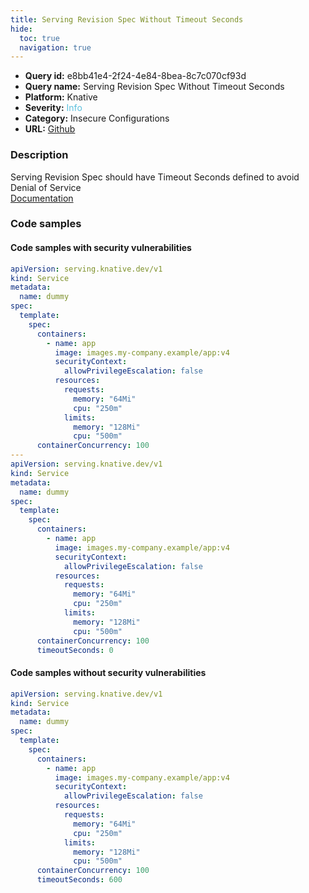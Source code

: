 ```yaml
---
title: Serving Revision Spec Without Timeout Seconds
hide:
  toc: true
  navigation: true
---
```


<style>
  .highlight .hll {
    background-color: #ff171742;
  }
  .md-content {
    max-width: 1100px;
    margin: 0 auto;
  }
</style>

-   **Query id:** e8bb41e4-2f24-4e84-8bea-8c7c070cf93d
-   **Query name:** Serving Revision Spec Without Timeout Seconds
-   **Platform:** Knative
-   **Severity:** <span style="color:#5bc0de">Info</span>
-   **Category:** Insecure Configurations
-   **URL:** [Github](https://github.com/Checkmarx/kics/tree/master/assets/queries/knative/serving_revision_spec_without_timeout_settings)

### Description
Serving Revision Spec should have Timeout Seconds defined to avoid Denial of Service<br>
[Documentation](https://knative.dev/docs/reference/api/serving-api/#serving.knative.dev/v1.RevisionSpec)

### Code samples
#### Code samples with security vulnerabilities
```yaml title="Positive test num. 1 - yaml file" hl_lines="42 7"
apiVersion: serving.knative.dev/v1
kind: Service
metadata:
  name: dummy
spec:
  template:
    spec:
      containers:
        - name: app
          image: images.my-company.example/app:v4
          securityContext:
            allowPrivilegeEscalation: false
          resources:
            requests:
              memory: "64Mi"
              cpu: "250m"
            limits:
              memory: "128Mi"
              cpu: "500m"
      containerConcurrency: 100
---
apiVersion: serving.knative.dev/v1
kind: Service
metadata:
  name: dummy
spec:
  template:
    spec:
      containers:
        - name: app
          image: images.my-company.example/app:v4
          securityContext:
            allowPrivilegeEscalation: false
          resources:
            requests:
              memory: "64Mi"
              cpu: "250m"
            limits:
              memory: "128Mi"
              cpu: "500m"
      containerConcurrency: 100
      timeoutSeconds: 0

```


#### Code samples without security vulnerabilities
```yaml title="Negative test num. 1 - yaml file"
apiVersion: serving.knative.dev/v1
kind: Service
metadata:
  name: dummy
spec:
  template:
    spec:
      containers:
        - name: app
          image: images.my-company.example/app:v4
          securityContext:
            allowPrivilegeEscalation: false
          resources:
            requests:
              memory: "64Mi"
              cpu: "250m"
            limits:
              memory: "128Mi"
              cpu: "500m"
      containerConcurrency: 100
      timeoutSeconds: 600      

```
